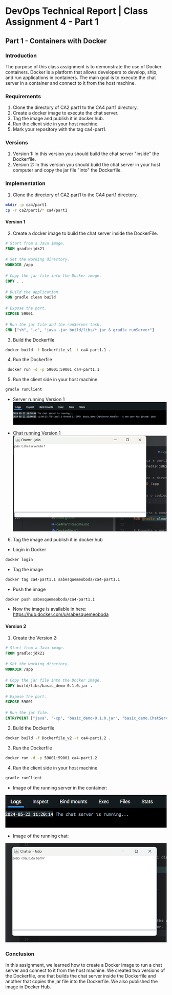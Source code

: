 # DevOps Technical Report | Class Assignment 4 - Part 1

## Part 1 - Containers with Docker

### Introduction
The purpose of this class assignment is to demonstrate the use of Docker containers. Docker is a platform that allows developers to develop, ship, and run applications in containers. 
The main goal is to execute the chat server in a container and connect to it from the host machine.

### Requirements
1. Clone the directory of CA2 part1 to the CA4 part1 directory.
2. Create a docker image to execute the chat server.
3. Tag the image and publish it in docker hub.
4. Run the client side in your host machine.
5. Mark your repository with the tag ca4-part1.

### Versions
1. Version 1: In this version you should build the chat server "inside" the Dockerfile.
2. Version 2: In this version you should build the chat server in your host computer and copy the jar file "into" the Dockerfile.

### Implementation
1. Clone the directory of CA2 part1 to the CA4 part1 directory.
```bash
mkdir -p ca4/part1
cp -r ca2/part1/* ca4/part1
```
#### Version 1

2. Create a docker image to build the chat server inside the DockerFile.
```dockerfile
# Start from a Java image.
FROM gradle:jdk21

# Set the working directory.
WORKDIR /app

# Copy the jar file into the Docker image.
COPY . .

# Build the application.
RUN gradle clean build

# Expose the port.
EXPOSE 59001

# Run the jar file and the runServer task.
CMD ["sh", "-c", "java -jar build/libs/*.jar & gradle runServer"]
```
3. Build the Dockerfile
```bash
docker build -f Dockerfile_v1 -t ca4-part1.1 . 
```
4. Run the Dockerfile
```bash
 docker run -d -p 59001:59001 ca4-part1.1
```
5. Run the client side in your host machine
```bash
gradle runClient
```
* Server running Version 1
![Server running V1](serverRunningV1.png)

* Chat running Version 1
![Chat running V1](chatRunningV1.png)

6. Tag the image and publish it in docker hub
* Login in Docker
```bash
docker login
```

* Tag the image
```bash
docker tag ca4-part1.1 sabesquemeoboda/ca4-part1.1
```
* Push the image
```bash
docker push sabesquemeoboda/ca4-part1.1
```
* Now the image is available in here:
  https://hub.docker.com/u/sabesquemeoboda


#### Version 2
1. Create the Version 2:

```dockerfile
# Start from a Java image.
FROM gradle:jdk21

# Set the working directory.
WORKDIR /app

# Copy the jar file into the Docker image.
COPY build/libs/basic_demo-0.1.0.jar .

# Expose the port.
EXPOSE 59001

# Run the jar file.
ENTRYPOINT ["java", "-cp", "basic_demo-0.1.0.jar", "basic_demo.ChatServerApp", "59001"]
```

2. Build the Dockerfile
```bash
docker build -f Dockerfile_v2 -t ca4-part1.2 .
```

3. Run the Dockerfile
```bash
docker run -d -p 59001:59001 ca4-part1.2
```

4. Run the client side in your host machine
```bash
gradle runClient
```

* Image of the running server in the container:

![Server in Docker](serverRunningV2.png)

* Image of the running chat:

![Chat in host Machine](chatRunningV2.png)

### Conclusion
In this assignment, we learned how to create a Docker image to run a chat server and 
connect to it from the host machine. We created two versions of the Dockerfile, 
one that builds the chat server inside the Dockerfile and another that copies the jar file into 
the Dockerfile.
We also published the image in Docker Hub.